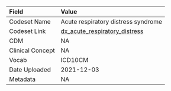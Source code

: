 |Field            |Value                               |
|:----------------|:-----------------------------------|
|Codeset Name     |Acute respiratory distress syndrome |
|Codeset Link     |[dx_acute_respiratory_distress](https://github.com/PEDSnet/Variable-Dictionary/blob/main/conditions/dx_acute_respiratory_distress.csv)|
|CDM              |NA                                  |
|Clinical Concept |NA                                  |
|Vocab            |ICD10CM                             |
|Date Uploaded    |2021-12-03                          |
|Metadata         |NA                                  |
